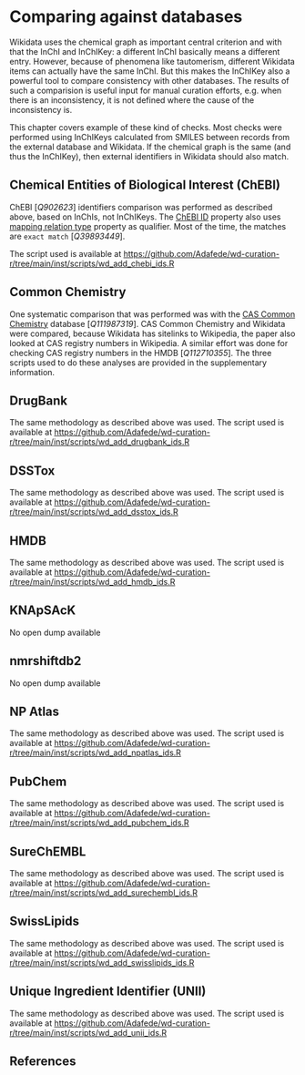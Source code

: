 # Comparing against databases

Wikidata uses the <topic>chemical graph</topic> as important central criterion and with that the InChI and <topic>InChIKey</topic>:
a different InChI basically means a different entry. However, because of phenomena like <topic>tautomerism</topic>,
different Wikidata items can actually have the same InChI. But this makes the InChIKey also a powerful
tool to compare consistency with other <topic>databases</topic>. The results of such a comparision is useful
input for manual curation efforts, e.g. when there is an inconsistency, it is not defined where
the cause of the inconsistency is.

This chapter covers example of these kind of checks.
Most checks were performed using InChIKeys calculated from SMILES between records from the external database and Wikidata.
If the chemical graph is the same (and thus the InChIKey), then external identifiers in Wikidata should also match.

## Chemical Entities of Biological Interest (ChEBI)

ChEBI [<cite>Q902623</cite>] identifiers comparison was performed as described above, based on InChIs, not InChIKeys.
The [ChEBI ID](https://www.wikidata.org/wiki/Property:P683) property also uses [mapping relation type](https://www.wikidata.org/wiki/Property:P4390) property as qualifier.
Most of the time, the matches are `exact match` [<cite>Q39893449</cite>].
<!-- TODO eventiually SPARQL to show statistics and other types of matches -->
The script used is available at <https://github.com/Adafede/wd-curation-r/tree/main/inst/scripts/wd_add_chebi_ids.R>

## Common Chemistry

One systematic comparison that was performed was with the [CAS Common Chemistry](https://commonchemistry.cas.org/) database [<cite>Q111987319</cite>].
<topic>CAS Common Chemistry</topic> and Wikidata were compared, because Wikidata has sitelinks
to <topic>Wikipedia</topic>, the paper also looked at CAS registry numbers in <topic>Wikipedia</topic>.
A similar effort was done for checking CAS registry numbers in the <topic>HMDB</topic> [<cite>Q112710355</cite>].
The three scripts used to do these analyses are provided in the supplementary information.

## DrugBank

The same methodology as described above was used.
The script used is available at <https://github.com/Adafede/wd-curation-r/tree/main/inst/scripts/wd_add_drugbank_ids.R>

## DSSTox

The same methodology as described above was used.
The script used is available at <https://github.com/Adafede/wd-curation-r/tree/main/inst/scripts/wd_add_dsstox_ids.R>

## HMDB

The same methodology as described above was used.
The script used is available at <https://github.com/Adafede/wd-curation-r/tree/main/inst/scripts/wd_add_hmdb_ids.R>

## KNApSAcK

No open dump available

## nmrshiftdb2

No open dump available

## NP Atlas

The same methodology as described above was used.
The script used is available at <https://github.com/Adafede/wd-curation-r/tree/main/inst/scripts/wd_add_npatlas_ids.R>

## PubChem

The same methodology as described above was used.
The script used is available at <https://github.com/Adafede/wd-curation-r/tree/main/inst/scripts/wd_add_pubchem_ids.R>

## SureChEMBL

The same methodology as described above was used.
The script used is available at <https://github.com/Adafede/wd-curation-r/tree/main/inst/scripts/wd_add_surechembl_ids.R>

## SwissLipids

The same methodology as described above was used.
The script used is available at <https://github.com/Adafede/wd-curation-r/tree/main/inst/scripts/wd_add_swisslipids_ids.R>

## Unique Ingredient Identifier (UNII)

The same methodology as described above was used.
The script used is available at <https://github.com/Adafede/wd-curation-r/tree/main/inst/scripts/wd_add_unii_ids.R>

## References

<references/>
